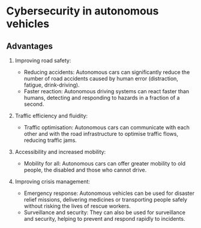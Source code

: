 # Cybersecurity in autonomous vehicles

## Advantages
1. Improving road safety:
   - Reducing accidents: Autonomous cars can significantly reduce the number of road accidents caused by human error (distraction, fatigue, drink-driving).
   - Faster reaction: Autonomous driving systems can react faster than humans, detecting and responding to hazards in a fraction of a second.
     
2. Traffic efficiency and fluidity:
   - Traffic optimisation: Autonomous cars can communicate with each other and with the road infrastructure to optimise traffic flows, reducing traffic jams.

3. Accessibility and increased mobility:
   - Mobility for all: Autonomous cars can offer greater mobility to old people, the disabled and those who cannot drive.

4. Improving crisis management:
   - Emergency response: Autonomous vehicles can be used for disaster relief missions, delivering medicines or transporting people safely without risking the lives of rescue workers.
   - Surveillance and security: They can also be used for surveillance and security, helping to prevent and respond rapidly to incidents.


## 
